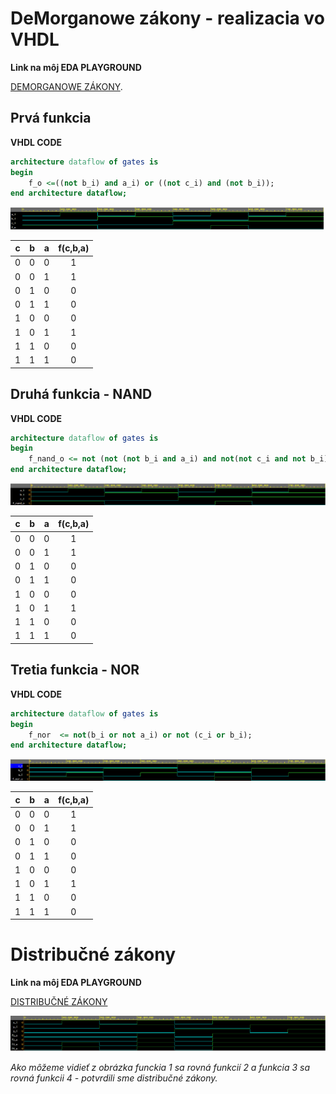 # DeMorganowe zákony - realizacia vo VHDL

**Link na môj EDA PLAYGROUND**

[DEMORGANOWE ZÁKONY](https://www.edaplayground.com/x/YDCa).

## Prvá funkcia
   
**VHDL CODE**

```vhdl
architecture dataflow of gates is
begin
    f_o <=((not b_i) and a_i) or ((not c_i) and (not b_i));
end architecture dataflow;
```

![FUNCKIA 1](Images/funkcia.png)


| **c** | **b** |**a** | **f(c,b,a)** |
| :-: | :-: | :-: | :-: |
| 0 | 0 | 0 | 1 |
| 0 | 0 | 1 | 1 |
| 0 | 1 | 0 | 0 |
| 0 | 1 | 1 | 0 |
| 1 | 0 | 0 | 0 |
| 1 | 0 | 1 | 1 |
| 1 | 1 | 0 | 0 |
| 1 | 1 | 1 | 0 |


## Druhá funkcia - NAND

**VHDL CODE**

```vhdl
architecture dataflow of gates is
begin
    f_nand_o <= not (not (not b_i and a_i) and not(not c_i and not b_i));
end architecture dataflow;
```

![FUNCKIA 2](Images/funkcianand.png)


| **c** | **b** |**a** | **f(c,b,a)** |
| :-: | :-: | :-: | :-: |
| 0 | 0 | 0 | 1 |
| 0 | 0 | 1 | 1 |
| 0 | 1 | 0 | 0 |
| 0 | 1 | 1 | 0 |
| 1 | 0 | 0 | 0 |
| 1 | 0 | 1 | 1 |
| 1 | 1 | 0 | 0 |
| 1 | 1 | 1 | 0 |

## Tretia funkcia - NOR

**VHDL CODE**

```vhdl
architecture dataflow of gates is
begin
    f_nor  <= not(b_i or not a_i) or not (c_i or b_i);
end architecture dataflow;
```

![FUNCKIA 3](Images/funkcianor.png)


| **c** | **b** |**a** | **f(c,b,a)** |
| :-: | :-: | :-: | :-: |
| 0 | 0 | 0 | 1 |
| 0 | 0 | 1 | 1 |
| 0 | 1 | 0 | 0 |
| 0 | 1 | 1 | 0 |
| 1 | 0 | 0 | 0 |
| 1 | 0 | 1 | 1 |
| 1 | 1 | 0 | 0 |
| 1 | 1 | 1 | 0 |

# Distribučné zákony

**Link na môj EDA PLAYGROUND**

[DISTRIBUČNÉ ZÁKONY](https://www.edaplayground.com/x/WwFg)

![FUNCKIA 3](Images/distributivelaws.png)

*Ako môžeme vidieť z obrázka funckia 1 sa rovná funkcií 2 a funkcia 3 sa rovná funkcii 4 - potvrdili sme distribučné zákony.*



